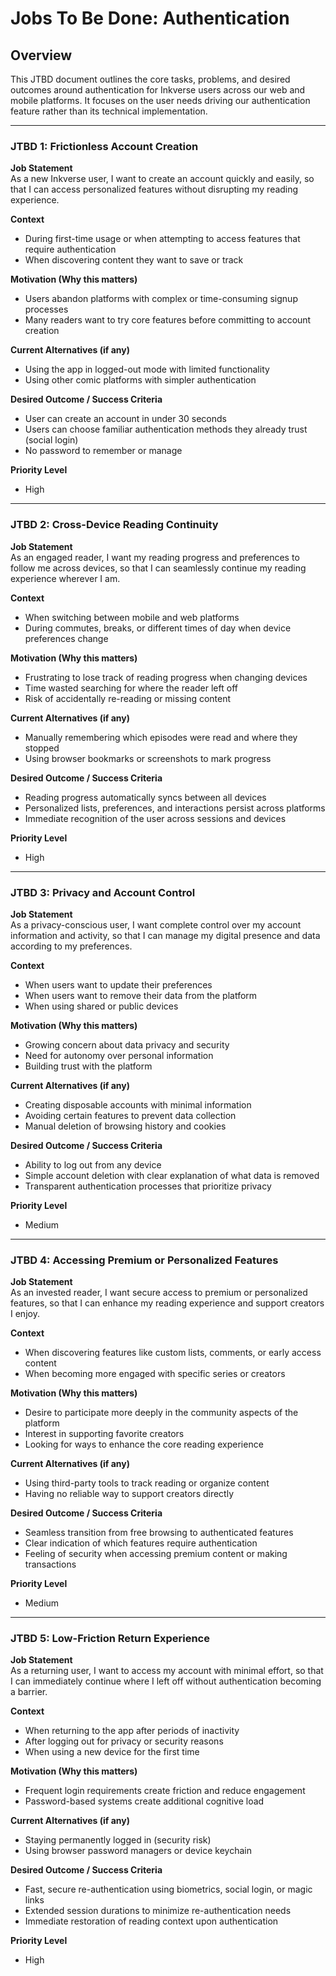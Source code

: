 # Jobs To Be Done: Authentication

## Overview

This JTBD document outlines the core tasks, problems, and desired outcomes around authentication for Inkverse users across our web and mobile platforms. It focuses on the user needs driving our authentication feature rather than its technical implementation.

---

### JTBD 1: Frictionless Account Creation

**Job Statement**  
As a new Inkverse user, I want to create an account quickly and easily, so that I can access personalized features without disrupting my reading experience.

**Context**  
- During first-time usage or when attempting to access features that require authentication
- When discovering content they want to save or track

**Motivation (Why this matters)**  
- Users abandon platforms with complex or time-consuming signup processes
- Many readers want to try core features before committing to account creation

**Current Alternatives (if any)**  
- Using the app in logged-out mode with limited functionality
- Using other comic platforms with simpler authentication

**Desired Outcome / Success Criteria**  
- User can create an account in under 30 seconds
- Users can choose familiar authentication methods they already trust (social login)
- No password to remember or manage

**Priority Level**  
- High

---

### JTBD 2: Cross-Device Reading Continuity

**Job Statement**  
As an engaged reader, I want my reading progress and preferences to follow me across devices, so that I can seamlessly continue my reading experience wherever I am.

**Context**  
- When switching between mobile and web platforms
- During commutes, breaks, or different times of day when device preferences change

**Motivation (Why this matters)**  
- Frustrating to lose track of reading progress when changing devices
- Time wasted searching for where the reader left off
- Risk of accidentally re-reading or missing content

**Current Alternatives (if any)**  
- Manually remembering which episodes were read and where they stopped
- Using browser bookmarks or screenshots to mark progress

**Desired Outcome / Success Criteria**  
- Reading progress automatically syncs between all devices
- Personalized lists, preferences, and interactions persist across platforms
- Immediate recognition of the user across sessions and devices

**Priority Level**  
- High

---

### JTBD 3: Privacy and Account Control

**Job Statement**  
As a privacy-conscious user, I want complete control over my account information and activity, so that I can manage my digital presence and data according to my preferences.

**Context**  
- When users want to update their preferences
- When users want to remove their data from the platform
- When using shared or public devices

**Motivation (Why this matters)**  
- Growing concern about data privacy and security
- Need for autonomy over personal information
- Building trust with the platform

**Current Alternatives (if any)**  
- Creating disposable accounts with minimal information
- Avoiding certain features to prevent data collection
- Manual deletion of browsing history and cookies

**Desired Outcome / Success Criteria**  
- Ability to log out from any device
- Simple account deletion with clear explanation of what data is removed
- Transparent authentication processes that prioritize privacy

**Priority Level**  
- Medium

---

### JTBD 4: Accessing Premium or Personalized Features

**Job Statement**  
As an invested reader, I want secure access to premium or personalized features, so that I can enhance my reading experience and support creators I enjoy.

**Context**  
- When discovering features like custom lists, comments, or early access content
- When becoming more engaged with specific series or creators

**Motivation (Why this matters)**  
- Desire to participate more deeply in the community aspects of the platform
- Interest in supporting favorite creators
- Looking for ways to enhance the core reading experience

**Current Alternatives (if any)**  
- Using third-party tools to track reading or organize content
- Having no reliable way to support creators directly

**Desired Outcome / Success Criteria**  
- Seamless transition from free browsing to authenticated features
- Clear indication of which features require authentication
- Feeling of security when accessing premium content or making transactions

**Priority Level**  
- Medium

---

### JTBD 5: Low-Friction Return Experience

**Job Statement**  
As a returning user, I want to access my account with minimal effort, so that I can immediately continue where I left off without authentication becoming a barrier.

**Context**  
- When returning to the app after periods of inactivity
- After logging out for privacy or security reasons
- When using a new device for the first time

**Motivation (Why this matters)**  
- Frequent login requirements create friction and reduce engagement
- Password-based systems create additional cognitive load

**Current Alternatives (if any)**  
- Staying permanently logged in (security risk)
- Using browser password managers or device keychain

**Desired Outcome / Success Criteria**  
- Fast, secure re-authentication using biometrics, social login, or magic links
- Extended session durations to minimize re-authentication needs
- Immediate restoration of reading context upon authentication

**Priority Level**  
- High